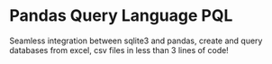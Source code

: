 # Pandas Query Language PQL

Seamless integration between sqlite3 and pandas, create and query databases from excel, csv files in less than 3 lines of code!